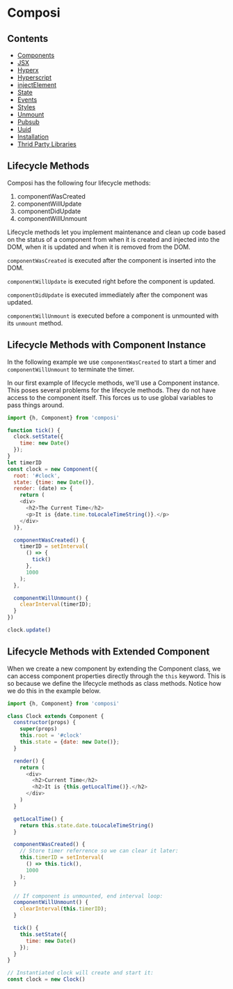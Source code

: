 Composi
=======

Contents
--------
- [Components](./components.md)
- [JSX](./jsx.md)
- [Hyperx](./hyperx.md)
- [Hyperscript](./hyperscript.md)
- [injectElement](./injectElement.md)
- [State](./state.md)
- [Events](./events.md)
- [Styles](./styles.md)
- [Unmount](./unmount.md)
- [Pubsub](./pubsub.md)
- [Uuid](./uuid.md)
- [Installation](../README.md)
- [Thrid Party Libraries](./third-party.md)

Lifecycle Methods
-----------------

Composi has the following four lifecycle methods:

1. componentWasCreated
2. componentWillUpdate
3. componentDidUpdate
4. componentWillUnmount

Lifecycle methods let you implement maintenance and clean up code based on the status of a component from when it is created and injected into the DOM, when it is updated and when it is removed from the DOM.

`componentWasCreated` is executed after the component is inserted into the DOM.

`componentWillUpdate` is executed right before the component is updated.

`componentDidUpdate` is executed immediately after the component was updated.

`componentWillUnmount` is executed before a component is unmounted with its `unmount` method.


Lifecycle Methods with Component Instance
-----------------------------------------

In the following example we use `componentWasCreated` to start a timer and `componentWillUnmount` to terminate the timer.

In our first example of lifecycle methods, we'll use a Component instance. This poses several problems for the lifecycle methods. They do not have access to the component itself. This forces us to use global variables to pass things around.

```javascript
import {h, Component} from 'composi'

function tick() {
  clock.setState({
    time: new Date()
  });
}
let timerID
const clock = new Component({
  root: '#clock',
  state: {time: new Date()},
  render: (date) => {
    return (
    <div>
      <h2>The Current Time</h2>
      <p>It is {date.time.toLocaleTimeString()}.</p>
    </div>
  )},

  componentWasCreated() {
    timerID = setInterval(
      () => {
        tick()
      },
      1000
    );
  },

  componentWillUnmount() {
    clearInterval(timerID);
  }
})

clock.update()
```

Lifecycle Methods with Extended Component
-----------------------------------------

When we create a new component by extending the Component class, we can access component properties directly through the `this` keyword. This is so because we define the lifecycle methods as class methods. Notice how we do this in the example below.

```javascript
import {h, Component} from 'composi'

class Clock extends Component {
  constructor(props) {
    super(props)
    this.root = '#clock'
    this.state = {date: new Date()};
  }

  render() {
    return (
      <div>
        <h2>Current Time</h2>
        <h2>It is {this.getLocalTime()}.</h2>
      </div>
    )
  }

  getLocalTime() {
    return this.state.date.toLocaleTimeString()
  }

  componentWasCreated() {
    // Store timer referrence so we can clear it later:
    this.timerID = setInterval(
      () => this.tick(),
      1000
    );
  }

  // If component is unmounted, end interval loop:
  componentWillUnmount() {
    clearInterval(this.timerID);
  }

  tick() {
    this.setState({
      time: new Date()
    });
  }
}

// Instantiated clock will create and start it:
const clock = new Clock()
```
